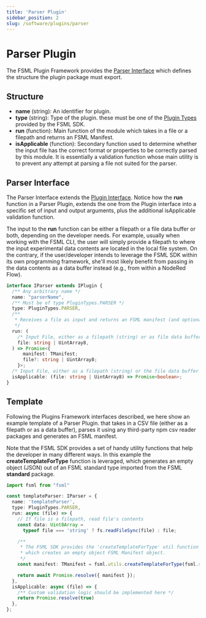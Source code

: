 ```yaml
---
title: 'Parser Plugin'
sidebar_position: 2
slug: /software/plugins/parser
---
```


# Parser Plugin

The FSML Plugin Framework provides the [Parser Interface](/software/plugins/parser#parser-interface) which defines the structure the plugin package must export.

## Structure
- **name** (string): An identifier for plugin.
- **type** (string): Type of the plugin. these must be one of the [Plugin Types](/software/plugins#plugin-types) provided by the FSML SDK.
- **run** (function): Main function of the module which takes in a file or a filepath and returns an FSML Manifest.
- **isApplicable** (function): Secondary function used to determine whether the input file has the correct format or properties to be correctly parsed by this module. It is essentially a validation function whose main utility is to prevent any attempt at parsing a file not suited for the parser.

## Parser Interface

The Parser Interface extends the [Plugin Interface](/software/plugins#plugin-interface). Notice how the **run** function in a Parser Plugin, extends the one from the Plugin interface into a specific set of input and output arguments, plus the additional isApplicable validation function.

The input to the **run** function can be either a filepath or a file data buffer or both, depending on the developer needs. For example, usually when working with the FSML CLI, the user will simply provide a filepath to where the input experimental data contents are located in the local file system. On the contrary, if the user/developer intends to leverage the FSML SDK within its own programming framework, she'll most likely benefit from passing in the data contents as a data buffer instead (e.g., from within a NodeRed Flow).

```typescript
interface IParser extends IPlugin {
  /** Any arbitrary name */
  name: "parserName",
  /** Must be of type PluginTypes.PARSER */
  type: PluginTypes.PARSER,
  /**
   * Receives a file as input and returns an FSML manifest (and optionally an output file).
   */
  run: (
    /* Input File, either as a filepath (string) or as file data buffer (UintArray8) */
    file: string | UintArray8,
  ) => Promise<{
      manifest: TManifest;
      file?: string | UintArray8;
    }>;
  /* Input File, either as a filepath (string) or the file data buffer (UintArray8) */
  isApplicable: (file: string | UintArray8) => Promise<boolean>;
}
```

## Template

Following the Plugins Framework interfaces described, we here show an example template of a Parser Plugin. that takes in a CSV file (either as a filepath or as a data buffer), parses it using any third-party npm csv reader packages and generates an FSML manifest.

Note that the FSML SDK provides a set of handy utility functions that help the developer in many different ways. In this example the
**createTemplateForType** function is leveraged, which generates an empty object (JSON) out of an FSML standard type imported from the FSML **standard** package.

```typescript
import fsml from "fsml"

const templateParser: IParser = {
  name: 'templateParser',
  type: PluginTypes.PARSER,
  run: async (file) => {
    // If file is a filepath, read file's contents
    const data: Uint8Array =
      typeof file === 'string' ? fs.readFileSync(file) : file;

    /**
     * The FSML SDK provides the 'createTemplateForType' util function
     * which creates an empty object FSML Manifest object.
     */
    const manifest: TManifest = fsml.utils.createTemplateForType(fsml.standard.Manifest);

    return await Promise.resolve({ manifest });
  },
  isApplicable: async (file) => {
    /** Custom validation logic should be implemented here */
    return Promise.resolve(true)
  },
};
```
